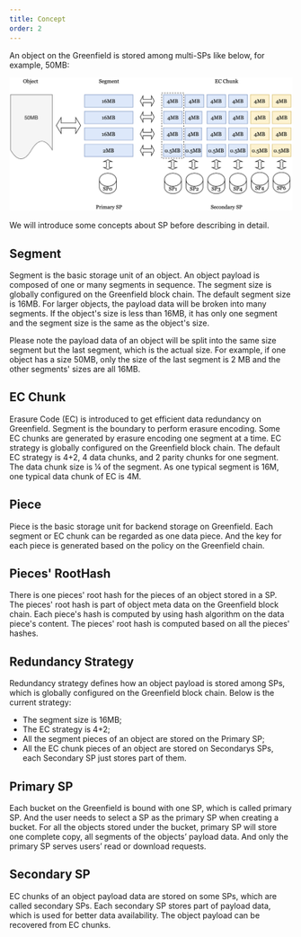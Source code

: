 ```yaml
---
title: Concept
order: 2
---
```


An object on the Greenfield is stored among multi-SPs like below, for example, 50MB:
<div align=left><img src="../../../asset/10-SP-EC.jpg" alt="EC.png" width="700"/></div>

We will introduce some concepts about SP before describing in detail.

## Segment 
Segment is the basic storage unit of an object. An object payload is composed of one
or many segments in sequence. The segment size is globally configured on the Greenfield
block chain. The default segment size is 16MB.  For larger objects, the payload data will
be broken into many segments. If the object's size is less than 16MB, it has only one
segment and the segment size is the same as the object's size.

Please note the payload data of an object will be split into the same size segment
but the last segment, which is the actual size. For example, if one object has a size
50MB, only the size of the last segment is 2 MB and the other segments' sizes are all 16MB.

## EC Chunk 
Erasure Code (EC) is introduced to get efficient data redundancy on Greenfield. Segment
is the boundary to perform erasure encoding. Some EC chunks are generated by erasure 
encoding one segment at a time. EC strategy is globally configured on the Greenfield block
chain. The default EC strategy is 4+2, 4 data chunks, and 2 parity chunks for one segment.
The data chunk size is ¼ of the segment. As one typical segment is 16M, one typical data chunk
of EC is 4M.

## Piece
Piece is the basic storage unit for backend storage on Greenfield. Each segment or EC chunk
can be regarded as one data piece. And the key for each piece is generated based on the
policy on the Greenfield chain.

## Pieces' RootHash
There is one pieces' root hash for the pieces of an object stored in a SP. The pieces' root
hash is part of object meta data on the Greenfield block chain. Each piece's hash is computed
by using hash algorithm on the data piece's content. The pieces' root hash is computed based
on all the pieces' hashes.

## Redundancy Strategy
Redundancy strategy defines how an object payload is stored among SPs, which is globally
configured on the Greenfield block chain. Below is the current strategy:
* The segment size is 16MB;
* The EC strategy is 4+2;
* All the segment pieces of an object are stored on the Primary SP;
* All the EC chunk pieces of an object are stored on Secondarys SPs, each Secondary SP just
  stores part of them.

## Primary SP
Each bucket on the Greenfield is bound with one SP, which is called primary SP. And the user
needs to select a SP as the primary SP when creating a bucket. For all the objects stored
under the bucket, primary SP will store one complete copy, all segments of the objects’
payload data. And only the primary SP serves users’ read or download requests.

## Secondary SP 
EC chunks of an object payload data are stored on some SPs, which are called secondary SPs.
Each secondary SP stores part of payload data, which is used for better data availability.
The object payload can be recovered from EC chunks.


